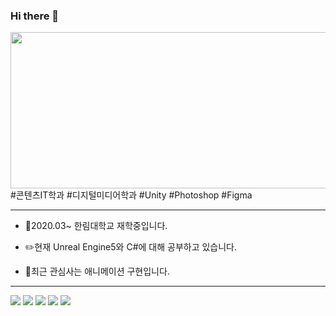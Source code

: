 ### Hi there 👋
<img src = https://user-images.githubusercontent.com/65931605/203580136-aaed6b1d-76d0-47d4-b055-60ddd072a418.png height=250 width=1000>
#콘텐츠IT학과 #디지털미디어학과 #Unity #Photoshop #Figma

---

- :school:2020.03~ 한림대학교 재학중입니다.

- :pencil2:현재 Unreal Engine5와 C#에 대해 공부하고 있습니다.

- :ledger:최근 관심사는 애니메이션 구현입니다.

---


<img src="https://img.shields.io/badge/Unity-0079C1?style=for-the-badge&logo=Unity&logoColor=white"> <img src="https://img.shields.io/badge/C -0062AD?style=for-the-badge&logo=C &logoColor=white"> <img src="https://img.shields.io/badge/C Sharp-0559C9?style=for-the-badge&logo=C Sharp&logoColor=white"> <img src="https://img.shields.io/badge/Adobe Photoshop-00ACC1?style=for-the-badge&logo=Adobe Photoshop&logoColor=white"> <img src="https://img.shields.io/badge/Figma-00ACC1?style=for-the-badge&logo=Figma&logoColor=white">


<!--
**tjdbssy137/tjdbssy137** is a ✨ _special_ ✨ repository because its `README.md` (this file) appears on your GitHub profile.

Here are some ideas to get you started:

- 🔭 I’m currently working on ...
- 🌱 I’m currently learning ...
- 👯 I’m looking to collaborate on ...
- 🤔 I’m looking for help with ...
- 💬 Ask me about ...
- 📫 How to reach me: ...
- 😄 Pronouns: ...
- ⚡ Fun fact: ...
-->
